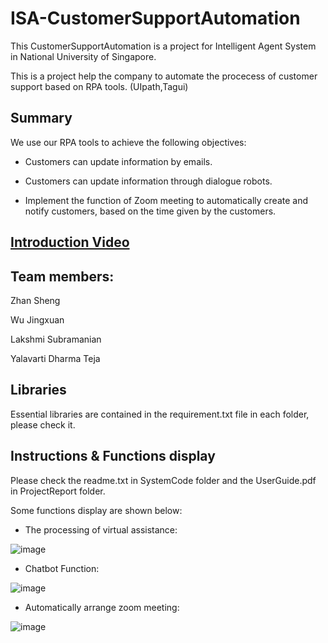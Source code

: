 # ISA-CustomerSupportAutomation

This CustomerSupportAutomation is a project for Intelligent Agent System in National University of Singapore.

This is a project help the company to automate the procecess of customer support based on RPA tools. (UIpath,Tagui)

## Summary

We use our RPA tools to achieve the following objectives:

* Customers can update information by emails.

* Customers can update information through dialogue robots.

* Implement the function of Zoom meeting to automatically create and notify customers, based on the time given by the customers.


## [Introduction Video](https://www.youtube.com/watch?v=T3ABiGUa1FQ&t=42s)

## Team members:

Zhan Sheng

Wu Jingxuan

Lakshmi Subramanian

Yalavarti Dharma Teja

## Libraries

Essential libraries are contained in the requirement.txt file in each folder, please check it.

## Instructions & Functions display

Please check the readme.txt in SystemCode folder and the UserGuide.pdf in ProjectReport folder.


Some functions display are shown below:


* The processing of virtual assistance:

![image](https://github.com/lakshmi4296/ISA-CustomerSupportAutomation/blob/main/The%20processing%20of%20virtual%20assistance.jpg)



* Chatbot Function:

![image](https://github.com/lakshmi4296/ISA-CustomerSupportAutomation/blob/main/Chatbot%20Function.png)




* Automatically arrange zoom meeting:

![image](https://github.com/lakshmi4296/ISA-CustomerSupportAutomation/blob/main/Automatically%20arrange%20zoom%20meeting.png)



